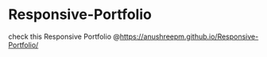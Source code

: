 # Responsive-Portfolio
check this Responsive Portfolio @https://anushreepm.github.io/Responsive-Portfolio/

